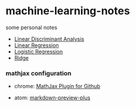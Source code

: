 # machine-learning-notes
some personal notes

- [Linear Discriminant Analysis](./Linear_Discriminant_Analysis.md)
- [Linear Regression](./Linear_Regression.md)
- [Logistic Regression](./Logistic_Regression.md)
- [Ridge](./Ridge.md)

### mathjax configuration

- chrome: [MathJax Plugin for Github](https://chrome.google.com/webstore/detail/mathjax-plugin-for-github/ioemnmodlmafdkllaclgeombjnmnbima)

- atom: [markdown-preview-plus](https://atom.io/packages/markdown-preview-plus)
